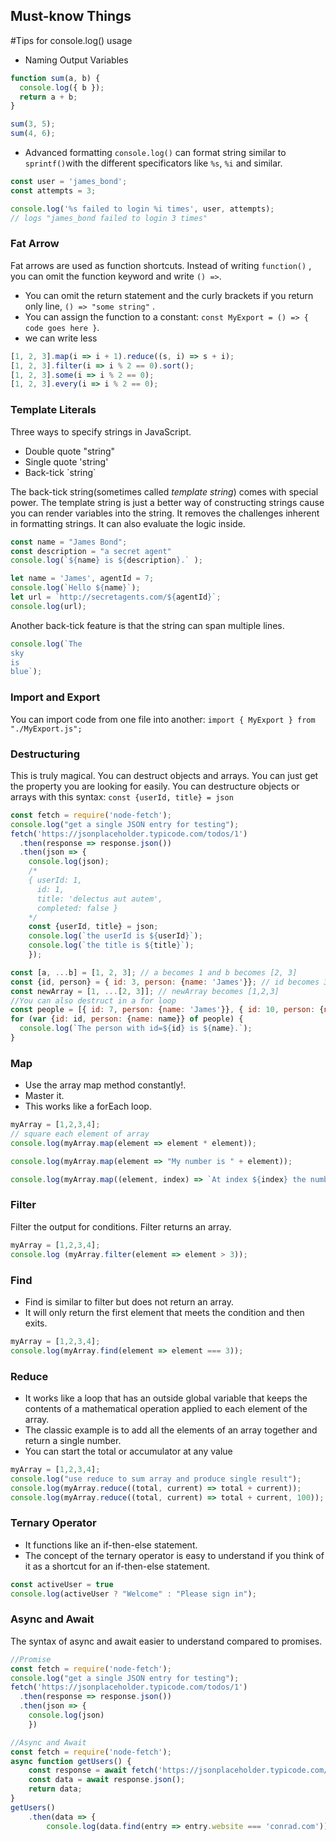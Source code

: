 ## Must-know Things

#Tips for console.log() usage
* Naming Output Variables
```javascript
function sum(a, b) {
  console.log({ b });
  return a + b;
}

sum(3, 5);
sum(4, 6);
```
* Advanced formatting
`console.log()` can format string similar to ` sprintf()`with the different specificators like  `%s`, `%i`  and similar.
```javascript
const user = 'james_bond';
const attempts = 3;

console.log('%s failed to login %i times', user, attempts);
// logs "james_bond failed to login 3 times"
```

### Fat Arrow
Fat arrows are used as function shortcuts. Instead of writing `function()` , you can omit the function keyword and write  `() =>`. 
* You can omit the return statement and the curly brackets if you return only line, `() => "some string"` .  
* You can assign the function to a constant: `const MyExport = () => { code goes here }`.
* we can write less
```javascript
[1, 2, 3].map(i => i + 1).reduce((s, i) => s + i);
[1, 2, 3].filter(i => i % 2 == 0).sort();
[1, 2, 3].some(i => i % 2 == 0);
[1, 2, 3].every(i => i % 2 == 0);
```

### Template Literals
Three ways to specify strings in JavaScript.
* Double quote  \"string\" 
* Single quote  \'string\' 
* Back-tick  \`string\`

The back-tick string(sometimes called _template string_) comes with special power. 
The template string is just a better way of constructing strings cause you can render variables into the string.
It removes the challenges inherent in formatting strings. It can also evaluate the logic inside.
```javascript
const name = "James Bond";
const description = "a secret agent"
console.log(`${name} is ${description}.` );

let name = 'James', agentId = 7;
console.log(`Hello ${name}`);
let url = `http://secretagents.com/${agentId}`;
console.log(url);
```

Another back-tick feature is that the string can span multiple lines.
```javascript
console.log(`The
sky
is
blue`);
```

### Import and Export
You can import code from one file into another: `import { MyExport } from "./MyExport.js";`

### Destructuring  
This is truly magical. You can destruct objects and arrays. You can just get the property you are looking for easily.
You can destructure objects or arrays with this syntax: `const {userId, title} = json` 
```javascript
const fetch = require('node-fetch');
console.log("get a single JSON entry for testing");
fetch('https://jsonplaceholder.typicode.com/todos/1')
  .then(response => response.json())
  .then(json => {
    console.log(json);
    /*
    { userId: 1,
      id: 1,
      title: 'delectus aut autem',
      completed: false }
    */
    const {userId, title} = json;
    console.log(`the userId is ${userId}`);
    console.log(`the title is ${title}`);
    });

const [a, ...b] = [1, 2, 3]; // a becomes 1 and b becomes [2, 3]
const {id, person} = { id: 3, person: {name: 'James'}}; // id becomes 3 and person becomes {name: 'James'}
const newArray = [1, ...[2, 3]]; // newArray becomes [1,2,3]
//You can also destruct in a for loop
const people = [{ id: 7, person: {name: 'James'}}, { id: 10, person: {name: 'Alfred'}}];
for (var {id: id, person: {name: name}} of people) {
  console.log(`The person with id=${id} is ${name}.`);
}
```

### Map
* Use the array map method constantly!. 
* Master it. 
* This works like a forEach loop.

```javascript
myArray = [1,2,3,4];
// square each element of array
console.log(myArray.map(element => element * element));

console.log(myArray.map(element => "My number is " + element)); 

console.log(myArray.map((element, index) => `At index ${index} the number is ${element} `));
```

### Filter
Filter the output for conditions. Filter returns an array.
```javascript
myArray = [1,2,3,4];
console.log (myArray.filter(element => element > 3)); 
```

### Find
* Find is similar to filter but does not return an array. 
* It will only return the first element that meets the condition and then exits.
```javascript
myArray = [1,2,3,4];
console.log(myArray.find(element => element === 3)); 
```

### Reduce
* It works like a loop that has an outside global variable that keeps the contents of a mathematical operation applied to each element of the array.
* The classic example is to add all the elements of an array together and return a single number.
* You can start the total or accumulator at any value
```javascript
myArray = [1,2,3,4];
console.log("use reduce to sum array and produce single result");
console.log(myArray.reduce((total, current) => total + current));
console.log(myArray.reduce((total, current) => total + current, 100)); 
```

### Ternary Operator
* It functions like an if-then-else statement.
* The concept of the ternary operator is easy to understand if you think of it as a shortcut for an if-then-else statement.
```javascript
const activeUser = true
console.log(activeUser ? "Welcome" : "Please sign in"); 
```

### Async and Await
The syntax of async and await easier to understand compared to promises.
```javascript
//Promise
const fetch = require('node-fetch');
console.log("get a single JSON entry for testing");
fetch('https://jsonplaceholder.typicode.com/todos/1')
  .then(response => response.json())
  .then(json => {
    console.log(json)
    })

//Async and Await
const fetch = require('node-fetch');
async function getUsers() {
    const response = await fetch('https://jsonplaceholder.typicode.com/users');
    const data = await response.json();
    return data;
}
getUsers()
    .then(data => {
        console.log(data.find(entry => entry.website === 'conrad.com')) });
```
